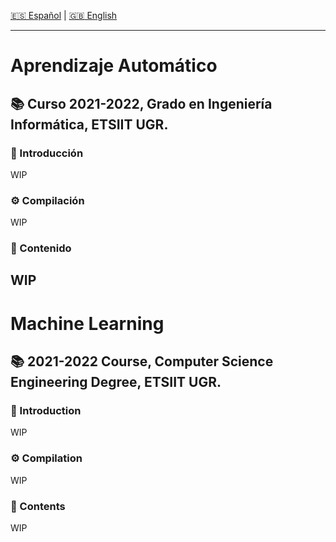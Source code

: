 [:es: Español](#técnicas-de-los-sistemas-inteligentes) | [:gb: English](#intelligent-systems-techniques)

---
# Aprendizaje Automático #
## :books: Curso 2021-2022, Grado en Ingeniería Informática, ETSIIT UGR.
### :pushpin: Introducción
WIP
### :gear: Compilación
WIP
### :link: Contenido
WIP
---
# Machine Learning #
## :books: 2021-2022 Course, Computer Science Engineering Degree, ETSIIT UGR.
### :pushpin: Introduction
WIP
### :gear: Compilation
WIP
### :link: Contents
WIP